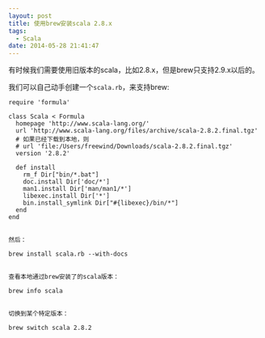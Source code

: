 ```yaml
---
layout: post
title: 使用brew安装scala 2.8.x
tags:
  - Scala
date: 2014-05-28 21:41:47
---
```


有时候我们需要使用旧版本的scala，比如2.8.x，但是brew只支持2.9.x以后的。

我们可以自己动手创建一个`scala.rb`，来支持brew:

    require 'formula'

    class Scala < Formula
      homepage 'http://www.scala-lang.org/'
      url 'http://www.scala-lang.org/files/archive/scala-2.8.2.final.tgz'
      # 如果已经下载到本地，则
      # url 'file:/Users/freewind/Downloads/scala-2.8.2.final.tgz'
      version '2.8.2'

      def install
        rm_f Dir["bin/*.bat"]
        doc.install Dir['doc/*']
        man1.install Dir['man/man1/*']
        libexec.install Dir['*']
        bin.install_symlink Dir["#{libexec}/bin/*"]
      end
    end
    

    然后：

    brew install scala.rb --with-docs
    

    查看本地通过brew安装了的scala版本：

    brew info scala
    

    切换到某个特定版本：

    brew switch scala 2.8.2
    